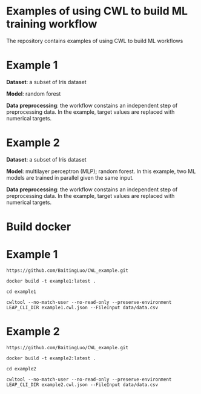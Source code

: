 # Examples of using CWL to build ML training workflow
The repository contains examples of using CWL to build ML workflows

# Example 1
**Dataset**: a subset of Iris dataset

**Model**: random forest

**Data preprocessing**: the workflow constains an independent step of preprocessing data. In the example, target values are replaced with numerical targets. 

# Example 2
**Dataset**: a subset of Iris dataset

**Model**: multilayer perceptron (MLP); random forest. In this example, two ML models are trained in parallel given the same input.

**Data preprocessing**: the workflow constains an independent step of preprocessing data. In the example, target values are replaced with numerical targets. 

# Build docker
# Example 1
```
https://github.com/BaitingLuo/CWL_example.git

docker build -t example1:latest .

cd example1

cwltool --no-match-user --no-read-only --preserve-environment LEAP_CLI_DIR example1.cwl.json --FileInput data/data.csv
```

# Example 2
```
https://github.com/BaitingLuo/CWL_example.git

docker build -t example2:latest .

cd example2

cwltool --no-match-user --no-read-only --preserve-environment LEAP_CLI_DIR example2.cwl.json --FileInput data/data.csv
```

